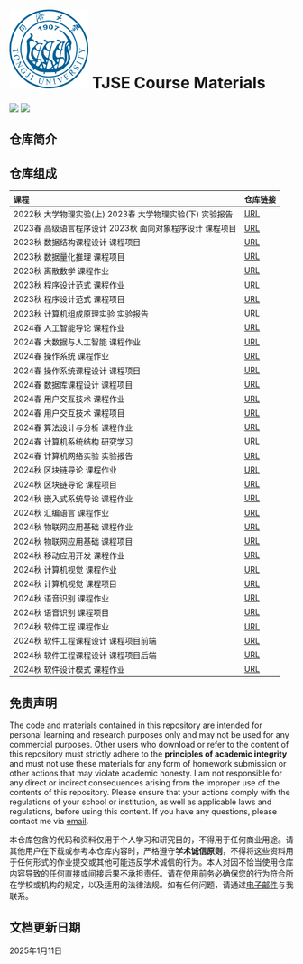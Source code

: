 # <img src="assets/Tongji.png" > TJSE Course Materials

![](https://img.shields.io/badge/Awesome%20Repository-blue) ![](https://img.shields.io/badge/Generate--Power--With-Love-yellow)

## 仓库简介

## 仓库组成

| 课程 | 仓库链接 |
| :--- | :--- |
| 2022秋 大学物理实验(上) 2023春 大学物理实验(下) 实验报告 | [URL](https://github.com/MinmusLin/University_Physics_Experiment_Reports) |
| 2023春 高级语言程序设计 2023秋 面向对象程序设计 课程项目 | [URL](https://github.com/MinmusLin/Advanced_Language_Programming_and_OOP_Course_Projects) |
| 2023秋 数据结构课程设计 课程项目 | [URL](https://github.com/MinmusLin/Data_Structures_Course_Projects) |
| 2023秋 数据量化推理 课程项目 | [URL](https://github.com/MinmusLin/Quantitative_Reasoning_Course_Project) |
| 2023秋 离散数学 课程作业 | [URL](https://github.com/MinmusLin/Discrete_Mathematics_Course_Assignments) |
| 2023秋 程序设计范式 课程作业 | [URL](https://github.com/MinmusLin/Programming_Paradigms_Course_Assignments) |
| 2023秋 程序设计范式 课程项目 | [URL](https://github.com/MinmusLin/Teamfight_Tactics) |
| 2023秋 计算机组成原理实验 实验报告 | [URL](https://github.com/MinmusLin/Computer_Organization_Experiment_Reports) |
| 2024春 人工智能导论 课程作业 | [URL](https://github.com/MinmusLin/Introduction_to_Artificial_Intelligence_Course_Assignments) |
| 2024春 大数据与人工智能 课程作业 | [URL](https://github.com/MinmusLin/Big_Data_and_Artificial_Intelligence_Course_Assignments) |
| 2024春 操作系统 课程作业 | [URL](https://github.com/MinmusLin/Operating_System_Course_Assignments) |
| 2024春 操作系统课程设计 课程项目 | [URL](https://github.com/MinmusLin/Minmus_Operating_System_in_Rust) |
| 2024春 数据库课程设计 课程项目 | [URL](https://github.com/MinmusLin/PetJoy) |
| 2024春 用户交互技术 课程作业 | [URL](https://github.com/MinmusLin/Human_Computer_Interface_Course_Assignments) |
| 2024春 用户交互技术 课程项目 | [URL](https://github.com/MinmusLin/Story_Lingo_Kids) |
| 2024春 算法设计与分析 课程作业 | [URL](https://github.com/MinmusLin/Analysis_and_Design_of_Algorithms_Course_Assignments) |
| 2024春 计算机系统结构 研究学习 | [URL](https://github.com/MinmusLin/Computer_Architecture_Research_Study) |
| 2024春 计算机网络实验 实验报告 | [URL](https://github.com/MinmusLin/Computer_Network_Experiment_Reports) |
| 2024秋 区块链导论 课程作业 | [URL](https://github.com/MinmusLin/Introduction_to_Blockchain) |
| 2024秋 区块链导论 课程项目 | [URL](https://github.com/MinmusLin/Miel_Link) |
| 2024秋 嵌入式系统导论 课程作业 | [URL](https://github.com/MinmusLin/Introduction_to_Embedded_Systems_Course_Assignments) |
| 2024秋 汇编语言 课程作业 | [URL](https://github.com/MinmusLin/Assembly_Language_Course_Assignments) |
| 2024秋 物联网应用基础 课程作业 | [URL](https://github.com/MinmusLin/Fundamentals_of_IoT_Applications_Course_Assignments) |
| 2024秋 物联网应用基础 课程项目 | [URL](https://github.com/MinmusLin/Regional_THP_Data_Publishing_Subscription_and_Analysis_System) |
| 2024秋 移动应用开发 课程作业 | [URL](https://github.com/MinmusLin/Mobile_Application_Development_Course_Assignments) |
| 2024秋 计算机视觉 课程作业 | [URL](https://github.com/MinmusLin/Computer_Vision_Course_Assignments) |
| 2024秋 计算机视觉 课程项目 | [URL](https://github.com/MinmusLin/Speedbump_Detection_and_Distance_Measurement) |
| 2024秋 语音识别 课程作业 | [URL](https://github.com/MinmusLin/Speech_Recognition_Course_Assignments) |
| 2024秋 语音识别 课程项目 | [URL](https://github.com/MinmusLin/Meeting_Minutes_Assistant) |
| 2024秋 软件工程 课程作业 | [URL](https://github.com/MinmusLin/Software_Engineering_Course_Assignments) |
| 2024秋 软件工程课程设计 课程项目前端 | [URL](https://github.com/MinmusLin/ICW_OssManagement_Frontend) |
| 2024秋 软件工程课程设计 课程项目后端 | [URL](https://github.com/MinmusLin/ICW_OssManagement_Backend) |
| 2024秋 软件设计模式 课程作业 | [URL](https://github.com/MinmusLin/Software_Design_Patterns_Course_Assignments) |

## 免责声明

The code and materials contained in this repository are intended for personal learning and research purposes only and may not be used for any commercial purposes. Other users who download or refer to the content of this repository must strictly adhere to the **principles of academic integrity** and must not use these materials for any form of homework submission or other actions that may violate academic honesty. I am not responsible for any direct or indirect consequences arising from the improper use of the contents of this repository. Please ensure that your actions comply with the regulations of your school or institution, as well as applicable laws and regulations, before using this content. If you have any questions, please contact me via [email](mailto:minmuslin@outlook.com).

本仓库包含的代码和资料仅用于个人学习和研究目的，不得用于任何商业用途。请其他用户在下载或参考本仓库内容时，严格遵守**学术诚信原则**，不得将这些资料用于任何形式的作业提交或其他可能违反学术诚信的行为。本人对因不恰当使用仓库内容导致的任何直接或间接后果不承担责任。请在使用前务必确保您的行为符合所在学校或机构的规定，以及适用的法律法规。如有任何问题，请通过[电子邮件](mailto:minmuslin@outlook.com)与我联系。

## 文档更新日期

2025年1月11日
